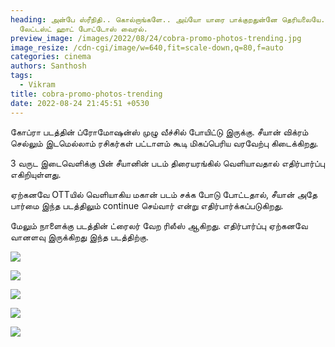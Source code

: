 ```yaml
---
heading: அன்பே ஸ்ரீநிதி.. கொல்றாங்களே.. அய்யோ யாரை பாக்குறதுன்னே தெரியலையே..
  லேட்டஸ்ட் ஹாட் போட்டோஸ் வைரல்.
preview_image: /images/2022/08/24/cobra-promo-photos-trending.jpg
image_resize: /cdn-cgi/image/w=640,fit=scale-down,q=80,f=auto
categories: cinema
authors: Santhosh
tags:
  - Vikram
title: cobra-promo-photos-trending
date: 2022-08-24 21:45:51 +0530
---
```

கோப்ரா படத்தின் ப்ரோமோஷன்ஸ் முழு வீச்சில் போயிட்டு இருக்கு. சீயான் விக்ரம் செல்லும் இடமெல்லாம் ரசிகர்கள் பட்டாளம் கூடி மிகப்பெரிய வரவேற்பு கிடைக்கிறது.

3 வருட இடைவெளிக்கு பின் சீயானின் படம் திரையரங்கில் வெளியாவதால் எதிர்பார்ப்பு எகிறியுள்ளது.

ஏற்கனவே OTTயில் வெளியாகிய மகான் படம் சக்க போடு போட்டதால், சீயான் அதே பார்மை இந்த படத்திலும் continue செய்வார் என்று எதிர்பார்க்கப்படுகிறது.

மேலும் நாளைக்கு படத்தின் ட்ரைலர் வேற ரிலீஸ் ஆகிறது. எதிர்பார்ப்பு ஏற்கனவே வானளவு இருக்கிறது இந்த படத்திற்கு.

![](/images/2022/08/24/cobra-in-coimbatore-photo-5.jpg)

![](/images/2022/08/24/cobra-in-coimbatore-photo-3.jpg)

![](/images/2022/08/24/cobra-in-coimbatore-photo-2.jpg)

![](/images/2022/08/24/cobra-in-coimbatore-photo.jpg)

![](/images/2022/08/24/cobra-in-coimbatore-photo-1.jpg)